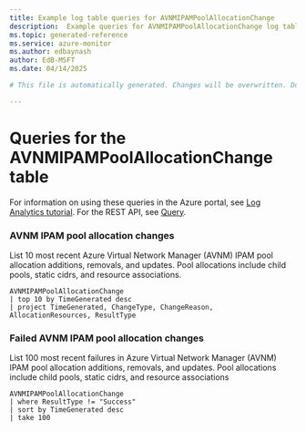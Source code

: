 ```yaml
---
title: Example log table queries for AVNMIPAMPoolAllocationChange
description:  Example queries for AVNMIPAMPoolAllocationChange log table
ms.topic: generated-reference
ms.service: azure-monitor
ms.author: edbaynash
author: EdB-MSFT
ms.date: 04/14/2025

# This file is automatically generated. Changes will be overwritten. Do not change this file directly. 

---
```


# Queries for the AVNMIPAMPoolAllocationChange table

For information on using these queries in the Azure portal, see [Log Analytics tutorial](/azure/azure-monitor/logs/log-analytics-tutorial). For the REST API, see [Query](/azure/azure-monitor/logs/api/overview).


### AVNM IPAM pool allocation changes  


List 10 most recent Azure Virtual Network Manager (AVNM) IPAM pool allocation additions, removals, and updates. Pool allocations include child pools, static cidrs, and resource associations.  

```query
AVNMIPAMPoolAllocationChange
| top 10 by TimeGenerated desc
| project TimeGenerated, ChangeType, ChangeReason, AllocationResources, ResultType
```



### Failed AVNM IPAM pool allocation changes  


List 100 most recent failures in Azure Virtual Network Manager (AVNM) IPAM pool allocation additions, removals, and updates. Pool allocations include child pools, static cidrs, and resource associations  

```query
AVNMIPAMPoolAllocationChange
| where ResultType != "Success"
| sort by TimeGenerated desc
| take 100
```

